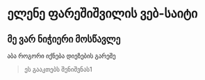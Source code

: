 # ელენე ფარეშიშვილის ვებ-საიტი
## მე ვარ ნიჭიერი მოსწავლე
აბა როგორი იქნება დიეზების გარეშე
> ეს გააკთებს შენიშვნას1
